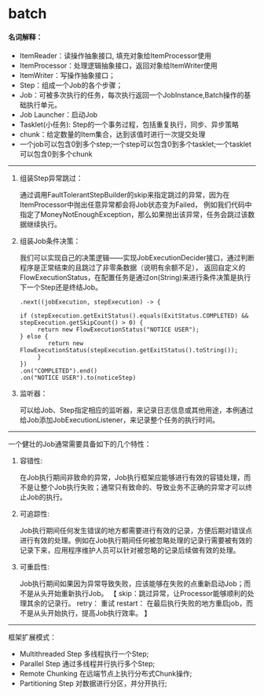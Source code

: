 # batch

####  名词解释：

* ItemReader：读操作抽象接口, 填充对象给ItemProcessor使用
* ItemProcessor：处理逻辑抽象接口，返回对象给ItemWriter使用
* ItemWriter：写操作抽象接口；
* Step：组成一个Job的各个步骤；
* Job：可被多次执行的任务，每次执行返回一个JobInstance,Batch操作的基础执行单元。
* Job Launcher：启动Job
* Tasklet(小任务): Step的一个事务过程，包括重复执行，同步、异步策略
* chunk：给定数量的Item集合，达到该值时进行一次提交处理
* 一个job可以包含0到多个step;一个step可以包含0到多个tasklet;一个tasklet可以包含0到多个chunk

---

1. 组装Step异常跳过：

    通过调用FaultTolerantStepBuilder的skip来指定跳过的异常，因为在ItemProcessor中抛出任意异常都会将Job状态变为Failed，
    例如我们代码中指定了MoneyNotEnoughException，那么如果抛出该异常，任务会跳过该数据继续执行。

2. 组装Job条件决策：

      我们可以实现自己的决策逻辑——实现JobExecutionDecider接口，通过判断程序是正常结束的且跳过了非零条数据（说明有余额不足），
      返回自定义的FlowExecutionStatus，在配置任务是通过on(String)来进行条件决策是执行下一个Step还是终结Job。
    
    ```
    .next((jobExecution, stepExecution) -> {
    
    if (stepExecution.getExitStatus().equals(ExitStatus.COMPLETED) &&
    stepExecution.getSkipCount() > 0) {
         return new FlowExecutionStatus("NOTICE USER");
    } else {
            return new FlowExecutionStatus(stepExecution.getExitStatus().toString());
         }
    })
    .on("COMPLETED").end()
    .on("NOTICE USER").to(noticeStep)

    ```

3. 监听器：
        
      可以给Job、Step指定相应的监听器，来记录日志信息或其他用途，本例通过给Job添加JobExecutionListener，来记录整个任务的执行时间。
      
---

一个健壮的Job通常需要具备如下的几个特性：
1.  容错性:

    在Job执行期间非致命的异常，Job执行框架应能够进行有效的容错处理，而不是让整个Job执行失败；通常只有致命的、导致业务不正确的异常才可以终止Job的执行。

2. 可追踪性:

    Job执行期间任何发生错误的地方都需要进行有效的记录，方便后期对错误点进行有效的处理。例如在Job执行期间任何被忽略处理的记录行需要被有效的记录下来，应用程序维护人员可以针对被忽略的记录后续做有效的处理。

3. 可重启性:

    Job执行期间如果因为异常导致失败，应该能够在失败的点重新启动Job；而不是从头开始重新执行Job。
        【
            skip：跳过异常，让Processor能够顺利的处理其余的记录行。
            retry： 重试
            restart： 在最后执行失败的地方重启job，而不是从头开始执行，提高Job执行效率。
        】
        
---

框架扩展模式：

* Multithreaded Step 多线程执行一个Step;
* Parallel Step 通过多线程并行执行多个Step;
* Remote Chunking 在远端节点上执行分布式Chunk操作;
* Partitioning Step 对数据进行分区，并分开执行;